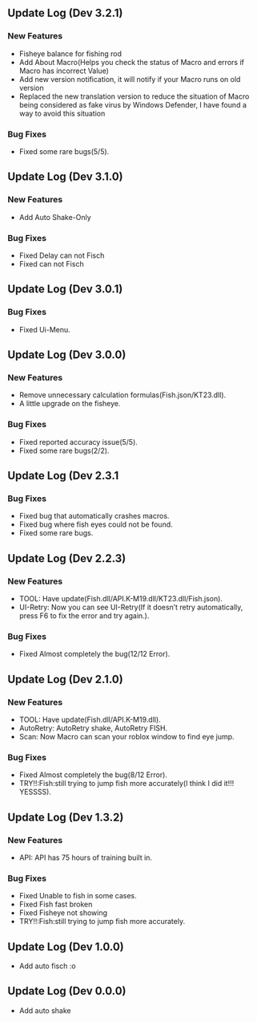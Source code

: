 ## Update Log (Dev 3.2.1)
### New Features
- Fisheye balance for fishing rod
- Add About Macro(Helps you check the status of Macro and errors if Macro has incorrect Value)
- Add new version notification, it will notify if your Macro runs on old version
- Replaced the new translation version to reduce the situation of Macro being considered as fake virus by Windows Defender, I have found a way to avoid this situation
### Bug Fixes
- Fixed some rare bugs(5/5).


## Update Log (Dev 3.1.0)
### New Features
- Add Auto Shake-Only
### Bug Fixes
- Fixed Delay can not Fisch
- Fixed can not Fisch



## Update Log (Dev 3.0.1)
### Bug Fixes
- Fixed Ui-Menu.



## Update Log (Dev 3.0.0)
### New Features
- Remove unnecessary calculation formulas(Fish.json/KT23.dll).
- A little upgrade on the fisheye.
### Bug Fixes
- Fixed reported accuracy issue(5/5).
- Fixed some rare bugs(2/2).



## Update Log (Dev 2.3.1
### Bug Fixes
- Fixed bug that automatically crashes macros.
- Fixed bug where fish eyes could not be found.
- Fixed some rare bugs.



## Update Log (Dev 2.2.3)
### New Features
- TOOL: Have update(Fish.dll/API.K-M19.dll/KT23.dll/Fish.json).
- UI-Retry: Now you can see UI-Retry(If it doesn’t retry automatically, press F6 to fix the error and try again.).
### Bug Fixes
- Fixed Almost completely the bug(12/12 Error).



## Update Log (Dev 2.1.0)
### New Features
- TOOL: Have update(Fish.dll/API.K-M19.dll).
- AutoRetry: AutoRetry shake, AutoRetry FISH.
- Scan: Now Macro can scan your roblox window to find eye jump.
### Bug Fixes
- Fixed Almost completely the bug(8/12 Error).
- TRY!!:Fish:still trying to jump fish more accurately(I think I did it!!! YESSSS).



## Update Log (Dev 1.3.2)
### New Features
- API: API has 75 hours of training built in.
### Bug Fixes
- Fixed Unable to fish in some cases.
- Fixed Fish fast broken
- Fixed Fisheye not showing
- TRY!!:Fish:still trying to jump fish more accurately.



## Update Log (Dev 1.0.0)
- Add auto fisch :o



## Update Log (Dev 0.0.0)
- Add auto shake